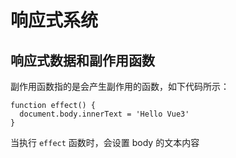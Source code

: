 # 响应式系统

## 响应式数据和副作用函数

副作用函数指的是会产生副作用的函数，如下代码所示：

```js{4}
function effect() {
  document.body.innerText = 'Hello Vue3'
}
```

当执行 `effect` 函数时，会设置 body 的文本内容